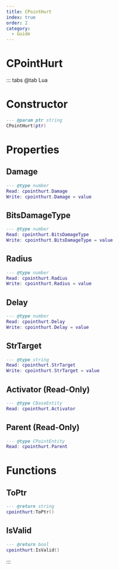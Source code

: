 ```yaml
---
title: CPointHurt
index: true
order: 2
category:
  - Guide
---
```


# CPointHurt

::: tabs
@tab Lua
# Constructor
```lua
--- @param ptr string
CPointHurt(ptr)
```
# Properties
## Damage 
```lua
--- @type number
Read: cpointhurt.Damage
Write: cpointhurt.Damage = value
```
## BitsDamageType 
```lua
--- @type number
Read: cpointhurt.BitsDamageType
Write: cpointhurt.BitsDamageType = value
```
## Radius 
```lua
--- @type number
Read: cpointhurt.Radius
Write: cpointhurt.Radius = value
```
## Delay 
```lua
--- @type number
Read: cpointhurt.Delay
Write: cpointhurt.Delay = value
```
## StrTarget 
```lua
--- @type string
Read: cpointhurt.StrTarget
Write: cpointhurt.StrTarget = value
```
## Activator (Read-Only)
```lua
--- @type CBaseEntity
Read: cpointhurt.Activator
```
## Parent (Read-Only)
```lua
--- @type CPointEntity
Read: cpointhurt.Parent
```
# Functions
## ToPtr
```lua
--- @return string
cpointhurt:ToPtr()
```
## IsValid
```lua
--- @return bool
cpointhurt:IsValid()
```

:::